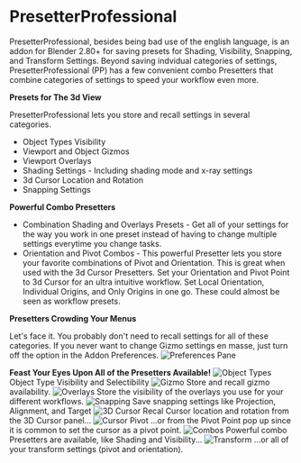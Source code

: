 # PresetterProfessional

PresetterProfessional, besides being bad use of the english language, is an addon for Blender 2.80+ for saving presets for Shading, Visibility, Snapping, and Transform Settings. Beyond saving indvidual categories of settings, PresetterProfessional (PP) has a few convenient combo Presetters that combine categories of settings to speed your workflow even more.

**Presets for The 3d View**

PresetterProfessional lets you store and recall settings in several categories.
* Object Types Visibility
* Viewport and Object Gizmos
* Viewport Overlays
* Shading Settings - Including shading mode and x-ray settings
* 3d Cursor Location and Rotation
* Snapping Settings

**Powerful Combo Presetters**
* Combination Shading and Overlays Presets - Get all of your settings for the way you work in one preset instead of having to change multiple settings everytime you change tasks.
* Orientation and Pivot Combos - This powerful Presetter lets you store your favorite combinations of Pivot and Orientation. This is great when used with the 3d Cursor Presetters. Set your Orientation and Pivot Point to 3d Cursor for an ultra intuitive workflow. Set Local Orientation, Individual Origins, and Only Origins in one go. These could almost be seen as workflow presets.

**Presetters Crowding Your Menus**

Let's face it. You probably don't need to recall settings for all of these categories. If you never want to change Gizmo settings en masse, just turn off the option in the Addon Preferences.
![Preferences Pane](https://i.ibb.co/VHSNGvx/Preferences.png)

**Feast Your Eyes Upon All of the Presetters Available!**
![Object Types](https://i.ibb.co/bQNvPdJ/Visibility.png)
Object Type Visibility and Selectibility
![Gizmo](https://i.ibb.co/PQcTsM5/Gizmos.png)
Store and recall gizmo availability.
![Overlays](https://i.ibb.co/sKvmpBK/Overlays.png)
Store the visibility of the overlays you use for your different workflows.
![Snapping](https://i.ibb.co/85TTNWF/Snapping.png)
Save snapping settings like Projection, Alignment, and Target
![3D Cursor](https://i.ibb.co/pX11nm4/Cursor.png)
Recal Cursor location and rotation from the 3D Cursor panel...
![Cursor Pivot](https://i.ibb.co/fDqsynw/Cursor-Pivot.png)
...or from the Pivot Point pop up since it is common to set the cursor as a pivot point.
![Combos](https://i.ibb.co/vq5HcwC/Shading-and-Visibility.png)
Powerful combo Presetters are available, like Shading and Visibility...
![Transform](https://i.ibb.co/fDqsynw/Cursor-Pivot.png)
...or all of your transform settings (pivot and orientation).
